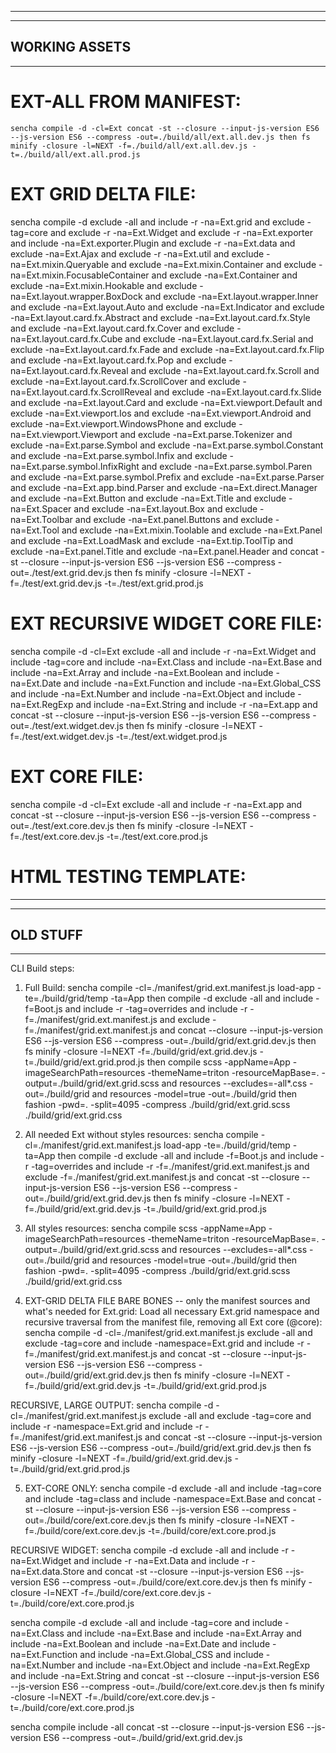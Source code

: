-------------------------------------------------------
-------------------------------------------------------
WORKING ASSETS
-------------------------------------------------------
-------------------------------------------------------

# EXT-ALL FROM MANIFEST: 
```
sencha compile -d -cl=Ext concat -st --closure --input-js-version ES6 --js-version ES6 --compress -out=./build/all/ext.all.dev.js then fs minify -closure -l=NEXT -f=./build/all/ext.all.dev.js -t=./build/all/ext.all.prod.js
```

# EXT GRID DELTA FILE:
sencha compile -d exclude -all and include -r -na=Ext.grid and exclude -tag=core and exclude -r -na=Ext.Widget and exclude -r -na=Ext.exporter and include -na=Ext.exporter.Plugin and exclude -r -na=Ext.data and exclude -na=Ext.Ajax and exclude -r -na=Ext.util and exclude -na=Ext.mixin.Queryable and exclude -na=Ext.mixin.Container and exclude -na=Ext.mixin.FocusableContainer and exclude -na=Ext.Container and exclude -na=Ext.mixin.Hookable and exclude -na=Ext.layout.wrapper.BoxDock and exclude -na=Ext.layout.wrapper.Inner and exclude -na=Ext.layout.Auto and exclude -na=Ext.Indicator and exclude -na=Ext.layout.card.fx.Abstract and exclude -na=Ext.layout.card.fx.Style and exclude -na=Ext.layout.card.fx.Cover and exclude -na=Ext.layout.card.fx.Cube and exclude -na=Ext.layout.card.fx.Serial and exclude -na=Ext.layout.card.fx.Fade and exclude -na=Ext.layout.card.fx.Flip and exclude -na=Ext.layout.card.fx.Pop and exclude -na=Ext.layout.card.fx.Reveal and exclude -na=Ext.layout.card.fx.Scroll and exclude -na=Ext.layout.card.fx.ScrollCover and exclude -na=Ext.layout.card.fx.ScrollReveal and exclude -na=Ext.layout.card.fx.Slide and exclude -na=Ext.layout.Card and exclude -na=Ext.viewport.Default and exclude -na=Ext.viewport.Ios and exclude -na=Ext.viewport.Android and exclude -na=Ext.viewport.WindowsPhone and exclude -na=Ext.viewport.Viewport and exclude -na=Ext.parse.Tokenizer and exclude -na=Ext.parse.Symbol and exclude -na=Ext.parse.symbol.Constant and exclude -na=Ext.parse.symbol.Infix and exclude -na=Ext.parse.symbol.InfixRight and exclude -na=Ext.parse.symbol.Paren and exclude -na=Ext.parse.symbol.Prefix and exclude -na=Ext.parse.Parser and exclude -na=Ext.app.bind.Parser and exclude -na=Ext.direct.Manager and exclude -na=Ext.Button and exclude -na=Ext.Title and exclude -na=Ext.Spacer and exclude -na=Ext.layout.Box and exclude -na=Ext.Toolbar and exclude -na=Ext.panel.Buttons and exclude -na=Ext.Tool and exclude -na=Ext.mixin.Toolable and exclude -na=Ext.Panel and exclude -na=Ext.LoadMask and exclude -na=Ext.tip.ToolTip and exclude -na=Ext.panel.Title and exclude -na=Ext.panel.Header and concat -st --closure --input-js-version ES6 --js-version ES6 --compress -out=./test/ext.grid.dev.js then fs minify -closure -l=NEXT -f=./test/ext.grid.dev.js -t=./test/ext.grid.prod.js

# EXT RECURSIVE WIDGET CORE FILE:
sencha compile -d -cl=Ext exclude -all and include -r -na=Ext.Widget and include -tag=core and include -na=Ext.Class and include -na=Ext.Base and include -na=Ext.Array and include -na=Ext.Boolean and include -na=Ext.Date and include -na=Ext.Function and include -na=Ext.Global_CSS and include -na=Ext.Number and include -na=Ext.Object and include -na=Ext.RegExp and include -na=Ext.String and include -r -na=Ext.app and concat -st --closure --input-js-version ES6 --js-version ES6 --compress -out=./test/ext.widget.dev.js then fs minify -closure -l=NEXT -f=./test/ext.widget.dev.js -t=./test/ext.widget.prod.js

# EXT CORE FILE:
sencha compile -d -cl=Ext exclude -all and include -r -na=Ext.app and concat -st --closure --input-js-version ES6 --js-version ES6 --compress -out=./test/ext.core.dev.js then fs minify -closure -l=NEXT -f=./test/ext.core.dev.js -t=./test/ext.core.prod.js

# HTML TESTING TEMPLATE:
<!DOCTYPE html>
<html>
<head>
  <meta http-equiv="Content-Type" content="text/html; charset=UTF-8">
  <meta name="viewport" content="width=device-width, initial-scale=1, maximum-scale=10, user-scalable=yes">
  <title>Title</title>

  <!-- Ext JS -->
  <!-- <script src="./ext-modern-all-debug.js"></script> -->
  <script src="./ext.all.prod.js"></script>

  <!-- Ext JS Theme -->
  <link href="/resources/theme-material-all-debug.css" rel="stylesheet" />
</head>
<body>
  <script>
    Ext.application({
      name: 'MyApp',
      launch: function () {
        var store = Ext.create('Ext.data.Store', {
            fields: ['name', 'email', 'phone'],
            data: [
                { 'name': 'Lisa',  "email":"lisa@simpsons.com",  "phone":"555-111-1224"  },
                { 'name': 'Bart',  "email":"bart@simpsons.com",  "phone":"555-222-1234" },
                { 'name': 'Homer', "email":"home@simpsons.com",  "phone":"555-222-1244"  },
                { 'name': 'Marge', "email":"marge@simpsons.com", "phone":"555-222-1254"  }
            ]
        });

        Ext.Viewport.add({
            xtype: 'grid',
            title: 'Test Grid',
            store: store,
            columns: [
                { text: 'Name',  dataIndex: 'name', width: 200 },
                { text: 'Email', dataIndex: 'email', width: 250 },
                { text: 'Phone', dataIndex: 'phone', width: 120 }
            ],
            height: 200,
            layout: 'fit',
            fullscreen: true
        });
      }
    });
  </script>
</body>
</html>

-------------------------------------------------------
-------------------------------------------------------
OLD STUFF
-------------------------------------------------------
-------------------------------------------------------
CLI Build steps:
1) Full Build: sencha compile -cl=./manifest/grid.ext.manifest.js load-app -te=./build/grid/temp -ta=App then compile -d exclude -all and include -f=Boot.js and include -r -tag=overrides and include -r -f=./manifest/grid.ext.manifest.js and exclude -f=./manifest/grid.ext.manifest.js  and concat --closure --input-js-version ES6 --js-version ES6 --compress -out=./build/grid/ext.grid.dev.js then fs minify -closure -l=NEXT -f=./build/grid/ext.grid.dev.js -t=./build/grid/ext.grid.prod.js then compile scss -appName=App -imageSearchPath=resources -themeName=triton -resourceMapBase=. -output=./build/grid/ext.grid.scss and resources --excludes=-all\*.css -out=./build/grid and resources -model=true -out=./build/grid then fashion -pwd=. -split=4095 -compress ./build/grid/ext.grid.scss ./build/grid/ext.grid.css

2) All needed Ext without styles resources: sencha compile -cl=./manifest/grid.ext.manifest.js load-app -te=./build/grid/temp -ta=App then compile -d exclude -all and include -f=Boot.js and include -r -tag=overrides and include -r -f=./manifest/grid.ext.manifest.js and exclude -f=./manifest/grid.ext.manifest.js  and concat -st --closure --input-js-version ES6 --js-version ES6 --compress -out=./build/grid/ext.grid.dev.js then fs minify -closure -l=NEXT -f=./build/grid/ext.grid.dev.js -t=./build/grid/ext.grid.prod.js

3) All styles resources: sencha compile scss -appName=App -imageSearchPath=resources -themeName=triton -resourceMapBase=. -output=./build/grid/ext.grid.scss and resources --excludes=-all\*.css -out=./build/grid and resources -model=true -out=./build/grid then fashion -pwd=. -split=4095 -compress ./build/grid/ext.grid.scss ./build/grid/ext.grid.css

4) EXT-GRID DELTA FILE BARE BONES -- only the manifest sources and what's needed for Ext.grid: Load all necessary Ext.grid namespace and recursive traversal from the manifest file, removing all Ext core (@core): sencha compile -d -cl=./manifest/grid.ext.manifest.js exclude -all and exclude -tag=core and include -namespace=Ext.grid and include -r -f=./manifest/grid.ext.manifest.js and concat -st --closure --input-js-version ES6 --js-version ES6 --compress -out=./build/grid/ext.grid.dev.js then fs minify -closure -l=NEXT -f=./build/grid/ext.grid.dev.js -t=./build/grid/ext.grid.prod.js

RECURSIVE, LARGE OUTPUT:
sencha compile -d -cl=./manifest/grid.ext.manifest.js exclude -all and exclude -tag=core and include -r -namespace=Ext.grid and include -r -f=./manifest/grid.ext.manifest.js and concat -st --closure --input-js-version ES6 --js-version ES6 --compress -out=./build/grid/ext.grid.dev.js then fs minify -closure -l=NEXT -f=./build/grid/ext.grid.dev.js -t=./build/grid/ext.grid.prod.js

5) EXT-CORE ONLY: sencha compile -d exclude -all and include -tag=core and include -tag=class and include -namespace=Ext.Base and concat -st --closure --input-js-version ES6 --js-version ES6 --compress -out=./build/core/ext.core.dev.js then fs minify -closure -l=NEXT -f=./build/core/ext.core.dev.js -t=./build/core/ext.core.prod.js

RECURSIVE WIDGET: sencha compile -d exclude -all and include -r -na=Ext.Widget and include -r -na=Ext.Data and include -r -na=Ext.data.Store and concat -st --closure --input-js-version ES6 --js-version ES6 --compress -out=./build/core/ext.core.dev.js then fs minify -closure -l=NEXT -f=./build/core/ext.core.dev.js -t=./build/core/ext.core.prod.js



sencha compile -d exclude -all and include -tag=core and include -na=Ext.Class and include -na=Ext.Base and include -na=Ext.Array and include -na=Ext.Boolean and include -na=Ext.Date and include -na=Ext.Function and include -na=Ext.Global_CSS and include -na=Ext.Number and include -na=Ext.Object and include -na=Ext.RegExp and include -na=Ext.String and concat -st --closure --input-js-version ES6 --js-version ES6 --compress -out=./build/core/ext.core.dev.js then fs minify -closure -l=NEXT -f=./build/core/ext.core.dev.js -t=./build/core/ext.core.prod.js


sencha compile include -all concat -st --closure --input-js-version ES6 --js-version ES6 --compress -out=./build/grid/ext.grid.dev.js

